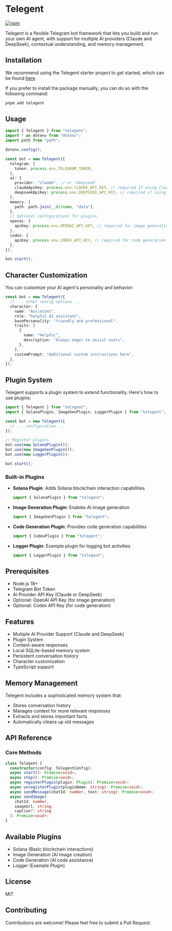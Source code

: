 # Telegent

[![npm](https://img.shields.io/npm/v/telegent?logo=npm&style=flat&labelColor=000&color=3b82f6)](https://www.npmjs.org/package/telegent)

Telegent is a flexible Telegram bot framework that lets you build and run your own AI agent, with support for multiple AI providers (Claude and DeepSeek), contextual understanding, and memory management.

## Installation

We recommend using the Telegent starter project to get started, which can be found [here](https://github.com/telegent/telegent-starter).

If you prefer to install the package manually, you can do so with the following command:

```bash
pnpm add telegent
```

## Usage

```typescript
import { Telegent } from "telegent";
import * as dotenv from "dotenv";
import path from "path";

dotenv.config();

const bot = new Telegent({
  telegram: {
    token: process.env.TELEGRAM_TOKEN,
  },
  ai: {
    provider: "claude", // or "deepseek"
    claudeApiKey: process.env.CLAUDE_API_KEY, // required if using Claude
    deepseekApiKey: process.env.DEEPSEEK_API_KEY, // required if using DeepSeek
  },
  memory: {
    path: path.join(__dirname, "data"),
  },
  // Optional configurations for plugins
  openai: {
    apiKey: process.env.OPENAI_API_KEY, // required for image generation
  },
  codex: {
    apiKey: process.env.CODEX_API_KEY, // required for code generation
  },
});

bot.start();
```

## Character Customization

You can customize your AI agent's personality and behavior:

```typescript
const bot = new Telegent({
  // ... other config options ...
  character: {
    name: "Assistant",
    role: "helpful AI assistant",
    basePersonality: "friendly and professional",
    traits: [
      {
        name: "Helpful",
        description: "Always eager to assist users",
      },
    ],
    customPrompt: "Additional custom instructions here",
  },
});
```

## Plugin System

Telegent supports a plugin system to extend functionality. Here's how to use plugins:

```typescript
import { Telegent } from "telegent";
import { SolanaPlugin, ImageGenPlugin, LoggerPlugin } from "telegent";

const bot = new Telegent({
  // ... configuration ...
});

// Register plugins
bot.use(new SolanaPlugin());
bot.use(new ImageGenPlugin());
bot.use(new LoggerPlugin());

bot.start();
```

### Built-in Plugins

- **Solana Plugin**: Adds Solana blockchain interaction capabilities

  ```typescript
  import { SolanaPlugin } from "telegent";
  ```

- **Image Generation Plugin**: Enables AI image generation

  ```typescript
  import { ImageGenPlugin } from "telegent";
  ```

- **Code Generation Plugin**: Provides code generation capabilities

  ```typescript
  import { CodexPlugin } from "telegent";
  ```

- **Logger Plugin**: Example plugin for logging bot activities
  ```typescript
  import { LoggerPlugin } from "telegent";
  ```

## Prerequisites

- Node.js 18+
- Telegram Bot Token
- AI Provider API Key (Claude or DeepSeek)
- Optional: OpenAI API Key (for image generation)
- Optional: Codex API Key (for code generation)

## Features

- Multiple AI Provider Support (Claude and DeepSeek)
- Plugin System
- Context-aware responses
- Local SQLite-based memory system
- Persistent conversation history
- Character customization
- TypeScript support

## Memory Management

Telegent includes a sophisticated memory system that:

- Stores conversation history
- Manages context for more relevant responses
- Extracts and stores important facts
- Automatically cleans up old messages

## API Reference

### Core Methods

```typescript
class Telegent {
  constructor(config: TelegentConfig);
  async start(): Promise<void>;
  async stop(): Promise<void>;
  async registerPlugin(plugin: Plugin): Promise<void>;
  async unregisterPlugin(pluginName: string): Promise<void>;
  async sendMessage(chatId: number, text: string): Promise<void>;
  async sendImage(
    chatId: number,
    imageUrl: string,
    caption?: string
  ): Promise<void>;
}
```

## Available Plugins

- Solana (Basic blockchain interactions)
- Image Generation (AI image creation)
- Code Generation (AI code assistance)
- Logger (Example Plugin)

## License

MIT

## Contributing

Contributions are welcome! Please feel free to submit a Pull Request.
